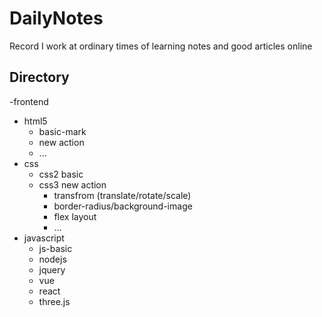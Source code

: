 # DailyNotes
Record I work at ordinary times of learning notes and good articles online

##  Directory
-frontend
  - html5
    - basic-mark
    - new action
    - ...
  - css
    - css2 basic
    - css3 new action
      - transfrom (translate/rotate/scale)
      - border-radius/background-image
      - flex layout
      - ...
  - javascript
    - js-basic
    - nodejs
    - jquery
    - vue
    - react
    - three.js

